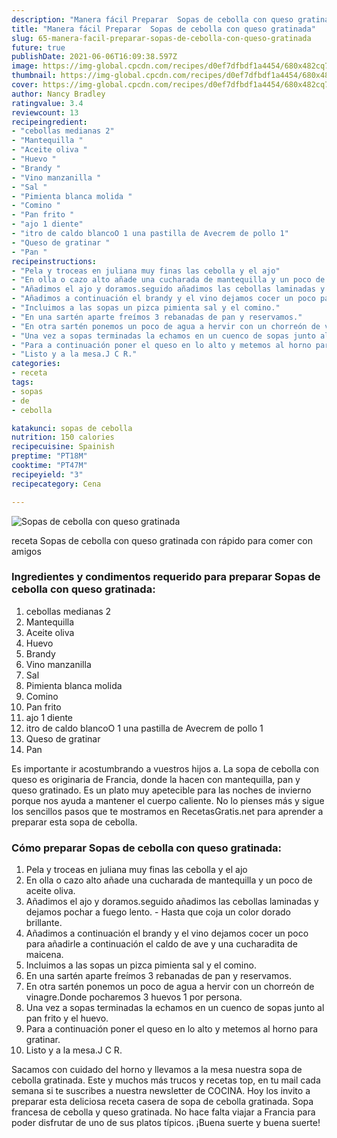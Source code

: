 ```yaml
---
description: "Manera fácil Preparar  Sopas de cebolla con queso gratinada"
title: "Manera fácil Preparar  Sopas de cebolla con queso gratinada"
slug: 65-manera-facil-preparar-sopas-de-cebolla-con-queso-gratinada
future: true
publishDate: 2021-06-06T16:09:38.597Z
image: https://img-global.cpcdn.com/recipes/d0ef7dfbdf1a4454/680x482cq70/sopas-de-cebolla-con-queso-gratinada-foto-principal.jpg
thumbnail: https://img-global.cpcdn.com/recipes/d0ef7dfbdf1a4454/680x482cq70/sopas-de-cebolla-con-queso-gratinada-foto-principal.jpg
cover: https://img-global.cpcdn.com/recipes/d0ef7dfbdf1a4454/680x482cq70/sopas-de-cebolla-con-queso-gratinada-foto-principal.jpg
author: Nancy Bradley
ratingvalue: 3.4
reviewcount: 13
recipeingredient:
- "cebollas medianas 2"
- "Mantequilla "
- "Aceite oliva "
- "Huevo "
- "Brandy "
- "Vino manzanilla "
- "Sal "
- "Pimienta blanca molida "
- "Comino "
- "Pan frito "
- "ajo 1 diente"
- "itro de caldo blancoO 1 una pastilla de Avecrem de pollo 1"
- "Queso de gratinar "
- "Pan "
recipeinstructions:
- "Pela y troceas en juliana muy finas las cebolla y el ajo"
- "En olla o cazo alto añade una cucharada de mantequilla y un poco de aceite oliva."
- "Añadimos el ajo y doramos.seguido añadimos las cebollas laminadas y dejamos pochar a fuego lento. Hasta que coja un color dorado brillante."
- "Añadimos a continuación el brandy y el vino dejamos cocer un poco para añadirle a continuación el caldo de ave y una cucharadita de maicena."
- "Incluimos a las sopas un pizca pimienta sal y el comino."
- "En una sartén aparte freímos 3 rebanadas de pan y reservamos."
- "En otra sartén ponemos un poco de agua a hervir con un chorreón de vinagre.Donde pocharemos 3 huevos 1 por persona."
- "Una vez a sopas terminadas la echamos en un cuenco de sopas junto al pan frito y el huevo."
- "Para a continuación poner el queso en lo alto y metemos al horno para gratinar."
- "Listo y a la mesa.J C R."
categories:
- receta
tags:
- sopas
- de
- cebolla

katakunci: sopas de cebolla 
nutrition: 150 calories
recipecuisine: Spainish
preptime: "PT18M"
cooktime: "PT47M"
recipeyield: "3"
recipecategory: Cena

---
```



![Sopas de cebolla con queso gratinada](https://img-global.cpcdn.com/recipes/d0ef7dfbdf1a4454/680x482cq70/sopas-de-cebolla-con-queso-gratinada-foto-principal.jpg)

receta Sopas de cebolla con queso gratinada con rápido para comer con amigos

<!--inarticleads1-->

### Ingredientes y condimentos requerido para preparar Sopas de cebolla con queso gratinada:

1. cebollas medianas 2
1. Mantequilla 
1. Aceite oliva 
1. Huevo 
1. Brandy 
1. Vino manzanilla 
1. Sal 
1. Pimienta blanca molida 
1. Comino 
1. Pan frito 
1. ajo 1 diente
1. itro de caldo blancoO 1 una pastilla de Avecrem de pollo 1
1. Queso de gratinar 
1. Pan 

Es importante ir acostumbrando a vuestros hijos a. La sopa de cebolla con queso es originaria de Francia, donde la hacen con mantequilla, pan y queso gratinado. Es un plato muy apetecible para las noches de invierno porque nos ayuda a mantener el cuerpo caliente. No lo pienses más y sigue los sencillos pasos que te mostramos en RecetasGratis.net para aprender a preparar esta sopa de cebolla. 

<!--inarticleads2-->

### Cómo preparar Sopas de cebolla con queso gratinada:

1. Pela y troceas en juliana muy finas las cebolla y el ajo
1. En olla o cazo alto añade una cucharada de mantequilla y un poco de aceite oliva.
1. Añadimos el ajo y doramos.seguido añadimos las cebollas laminadas y dejamos pochar a fuego lento. - Hasta que coja un color dorado brillante.
1. Añadimos a continuación el brandy y el vino dejamos cocer un poco para añadirle a continuación el caldo de ave y una cucharadita de maicena.
1. Incluimos a las sopas un pizca pimienta sal y el comino.
1. En una sartén aparte freímos 3 rebanadas de pan y reservamos.
1. En otra sartén ponemos un poco de agua a hervir con un chorreón de vinagre.Donde pocharemos 3 huevos 1 por persona.
1. Una vez a sopas terminadas la echamos en un cuenco de sopas junto al pan frito y el huevo.
1. Para a continuación poner el queso en lo alto y metemos al horno para gratinar.
1. Listo y a la mesa.J C R.


Sacamos con cuidado del horno y llevamos a la mesa nuestra sopa de cebolla gratinada. Este y muchos más trucos y recetas top, en tu mail cada semana si te suscribes a nuestra newsletter de COCINA. Hoy los invito a preparar esta deliciosa receta casera de sopa de cebolla gratinada. Sopa francesa de cebolla y queso gratinada. No hace falta viajar a Francia para poder disfrutar de uno de sus platos típicos. 
¡Buena suerte y buena suerte!

